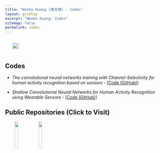 ```yaml
---
title: "Wenbo Huang (黄文博) - Codes"
layout: gridlay
excerpt: "Wenbo Huang: Codes"
sitemap: false
permalink: codes
---
```


<div class="col-sm-4" align="right" style="display:table-cell; vertical-align:middle; text-align:center">

  <ul style="overflow: hidden">
  <a href ="https://wenbohuang1002.github.io"> <img align="right" src="{{ site.url }}{{ site.baseurl }}/images/adminXX.jpg" class="img-responsive" width="100%" /></a>
  </ul>
<!--  Photoed at NJTECH <br> -->
</div>

<div class="col-sm-8">

## Codes

* <em>The convolutional neural networks training with Channel-Selectivity for human activity recognition based on sensors</em> - [<a href="https://github.com/wenbohuang1002/-IEEE-JBHI-2021-Channel-Selectivity-CNN-for-HAR">Code (GitHub)</a>]

* <em>Shallow Convolutional Neural Networks for Human Activity Recognition using Wearable Sensors</em> - [<a href="https://github.com/wenbohuang1002/-IEEE-TIM-2021-1-Shallow-CNN-for-HAR">Code (GitHub)</a>]

## Public Repositories (Click to Visit)

<center class="left">
	<a href="https://github.com/Xero-H"> <img align="left" src="{{ site.url }}{{ site.baseurl }}/images/pubpic/xeroR.jpg" width="15%"/></a>
    <a href="https://github.com/wenbohuang1002"> <img align="left" src="{{ site.url }}{{ site.baseurl }}/images/pubpic/github.jpg" width="15%"/></a>
</center>

</div>